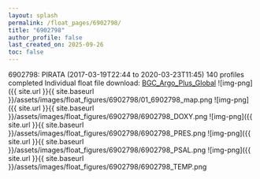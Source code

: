 ```yaml
---
layout: splash
permalink: /float_pages/6902798/
title: "6902798"
author_profile: false
last_created_on: 2025-09-26
toc: false
---
```

 
6902798: PIRATA (2017-03-19T22:44 to 2020-03-23T11:45)
140 profiles completed
Individual float file download: [BGC_Argo_Plus_Global](https://ftp.soest.hawaii.edu/bgc_argo_plus/Individual_Floats/outliers_removed/6902798_Sprof_processed.nc)
![img-png]({{ site.url }}{{ site.baseurl }}/assets/images/float_figures/6902798/01_6902798_map.png
![img-png]({{ site.url }}{{ site.baseurl }}/assets/images/float_figures/6902798/6902798_DOXY.png
![img-png]({{ site.url }}{{ site.baseurl }}/assets/images/float_figures/6902798/6902798_PRES.png
![img-png]({{ site.url }}{{ site.baseurl }}/assets/images/float_figures/6902798/6902798_PSAL.png
![img-png]({{ site.url }}{{ site.baseurl }}/assets/images/float_figures/6902798/6902798_TEMP.png
